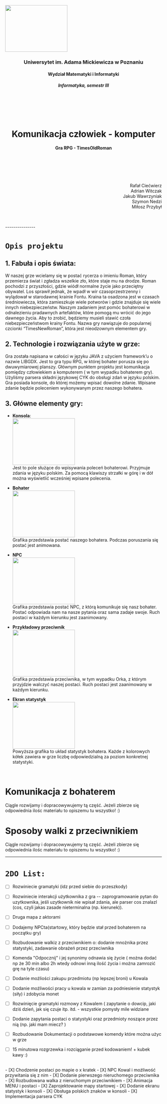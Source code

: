 <img style="width: 200px; height: 150px;" src="https://github.com/drakar1903/ProjektKCK/blob/master/core/assets/TEMP/TimesOldRoman.jpg?raw=true">
<h3 align="center">Uniwersytet im. Adama Mickiewicza w Poznaniu</h3>
<h4 align="center">Wydział Matematyki i Informatyki</h4>
<h5 align="center">Informatyka,  semestr III</h5>


<br><br><br><br>
<h1 align="center">Komunikacja człowiek - komputer</h1>
<h4 align="center">Gra RPG - TimesOldRoman</h4>
<p align="right">
<br><br><br><br>
<br>
Rafał Ciećwierz<br>
Adrian Witczak<br>
Jakub Wawrzyniak<br>
Szymon Nedzi<br>
Miłosz Przybył<br>
</p><br><br>
---------------


# `Opis projektu`
## 1. Fabuła i opis świata:
W naszej grze wcielamy się w postać rycerza o imieniu Roman, który przemierza świat i zgładza wszelkie zło, które staje mu na drodze. Roman pochodzi z przyszłości, gdzie wiódł normalne życie jako przeciętny obywatel. Los sprawił jednak, że wpadł w wir czasoprzestrzenny i wylądował w starodawnej krainie Fontu.  Kraina ta osadzona jest w czasach średniowiecza, która zamieszkuje wiele potworów i gdzie znajduje się wiele innych niebezpieczeństw. Naszym zadaniem jest pomóc bohaterowi w odnalezieniu pradawnych artefaktów, które pomogą mu wrócić do jego dawnego życia. Aby to zrobić, będziemy musieli stawić czoła niebezpieczeństwom krainy Fontu. Nazwa gry nawiązuje do popularnej czcionki “TimesNewRoman”, która jest nieodzownym elementem gry.
## 2. Technologie i rozwiązania użyte w grze: 
Gra została napisana w całości w języku JAVA z użyciem framework’u o nazwie LIBGDX. Jest to gra typu RPG, w której bohater porusza się po dwuwymiarowej planszy. Głównym punktem projektu jest komunikacja pomiędzy człowiekiem a komputerem ( w tym wypadku bohaterem gry). Użyliśmy parsera składni językowej CYK do obsługi zdań w języku polskim. Gra posiada konsole, do której możemy wpisać dowolne zdanie. Wpisane zdanie będzie poleceniem wykonywanym przez naszego bohatera.
## 3. Główne elementy gry: 
* __Konsola__:<br>
<img style="width: 200px; height: 150px;" src="https://github.com/drakar1903/ProjektKCK/blob/master/core/assets/TEMP/layoutconsolecroped.png?raw=true"><br>
Jest to pole służące do wpisywania poleceń bohaterowi. Przyjmuje zdania w języku polskim. Za pomocą klawiszy strzałki w górę i w dół można wyświetlić wcześniej wpisane polecenia.

* __Bohater__<br>
<img style="width: 200px; height: 150px;" src="https://github.com/drakar1903/ProjektKCK/blob/master/core/assets/CharacterMovement/walking%20s0000.png?raw=true"><br>
Grafika przedstawia postać naszego bohatera. Podczas poruszania się postać jest animowana. 

* __NPC__<br>
<img style="width: 200px; height: 150px;" src="https://github.com/drakar1903/ProjektKCK/blob/master/core/assets/NPCMovement/stopped0000.png?raw=true"><br>
Grafika przedstawia postać NPC, z którą komunikuje się nasz bohater. Postać odpowiada nam na nasze pytania oraz sama zadaje swoje. Ruch postaci w każdym kierunku jest zaanimowany.

* __Przykładowy przeciwnik__<br>
<img style="width: 200px; height: 150px;" src="https://github.com/drakar1903/ProjektKCK/blob/master/core/assets/OrcMovement/stopped0000.png?raw=true"><br>
Grafika przedstawia przeciwnika, w tym wypadku Orka, z którym przyjdzie walczyć naszej postaci. Ruch postaci jest zaanimowany w każdym kierunku.

* __Ekran statystyk__<br>
<img style="width: 200px; height: 150px;" src="https://github.com/drakar1903/ProjektKCK/blob/master/core/assets/Layout/statslayout.png?raw=true"><br>
Powyższa grafika to układ statystyk bohatera. Każde z kolorowych kółek zawiera 
w grze liczbę odpowiedzialną za poziom konkretnej statystyki. 
<br>

# Komunikacja z bohaterem
Ciągle rozwijamy i dopracowywujemy tą część. Jeżeli zbierze się odpowiednia ilośc materiału to opiszemu tu wszystko! :)

# Sposoby walki z przeciwnikiem
Ciągle rozwijamy i dopracowywujemy tą część. Jeżeli zbierze się odpowiednia ilośc materiału to opiszemu tu wszystko! :)


- - -
# `2DO List:`
- [ ] Rozwiniecie gramatyki (idz przed siebie do przeszkody)
- [ ] Rozwiniecie interakcji użytkownika z gra -- zaprogramowanie pytan do uzytkownika, jeśli uzytkownik nie wpisał zdania, ale parser cos znalazl (cos, czyli jakas zasade nieterminalna (np. kierunek)).
- [ ] Druga mapa z aktorami
- [ ] Dodajemy NPCta(startowy, który będzie stał przed bohaterem na początku gry)
- [ ] Rozbudowanie walkiz z przeciwnikiem o: dodanie mnożnika przez statystyki, zadawanie obrażeń przez przeciwnika
- [ ] Komenda "Odpocznij" i jej synonimy odnawia się życie ( można dodać np że 30 min albo 2h wtedy odnowi inną ilość życia i można zamrozić grę na tyle czasu)
- [ ] Dodanie możliości zakupu przedmiotu (np lepszej broni) u Kowala
- [ ] Dodanie możliwości pracy u kowala w zamian za podniesienie statystyk (siły) i zdobycia monet
- [ ] Rozwinięcie gramatyki rozmowy z Kowalem ( zapytanie o dowcip, jaki dziś dzień, jak się czuje itp. itd. - wszystkie pomysły mile widziane
- [ ] Dodanie zapytania postaci o statystyki oraz przedmioty noszące przez nią (np. jaki mam miecz? ) 
- [ ] Rozbudowanie Dokumentacji o podstawowe komendy które można użyc w grze 
- [ ] 15 minutowa rozgrzewka i rozciąganie przed kodowaniem! + kubek kawy :)


<br>
- [X] Chodzenie postaci po mapie o x kratek
- [X] NPC Kowal i możliwość przywitania się z nim
- [X] Dodanie pierwszego nieruchomego przeciwnika
- [X] Rozbudowana walka z nieruchomym przeciwnikiem
- [X] Animacja MENU i postaci
- [X] Zaprojektowanie mapy startowej
- [X] Dodanie ekranu statystyk i konsoli
- [X] Obsługa polskich znaków w konsoli
- [X] Implementacja parsera CYK


